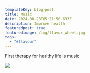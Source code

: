 ```yaml
---
templateKey: blog-post
title: Music
date: 2024-08-28T05:21:50.633Z
description: Improve health
featuredpost: true
featuredimage: /img/flavor_wheel.jpg
tags:
  - "#flavour"
---
```

First therapy for healthy life is music

![](/img/flavor_wheel.jpg)